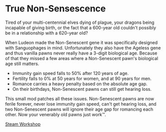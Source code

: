 # True Non-Sensescence

Tired of your multi-centennial elves dying of plague, your dragons being incapable of giving birth, or the fact that a 600-year old couldn't possibly be in a relationship with a 620-year old?

When Ludeon made the Non-Senescent gene it was specifically designed with Sanguophages in mind.
Unfortunately they also have the Ageless gene and thus vanilla pawns never really have a 3-digit biological age.
Because of that they missed a few areas where a Non-Senescent pawn's biological age still matters.

- Immunity gain speed falls to 50% after 120 years of age.
- Fertility falls to 0% at 50 years for women, and at 90 years for men.
- Romance carries a heavy penalty based on the absolute age gap.
- On their birthdays, Non-Senescent pawns can still get hearing loss.

This small mod patches all these issues.
Non-Senescent pawns are now ferile forever, never lose immunity gain speed, can't get hearing loss, and two Non-Senescent pawns will ignore their age gap for romancing each other.
Now your venerably old pawns just work™.

[Steam Workshop](https://steamcommunity.com/sharedfiles/filedetails/?id=3547377353)

